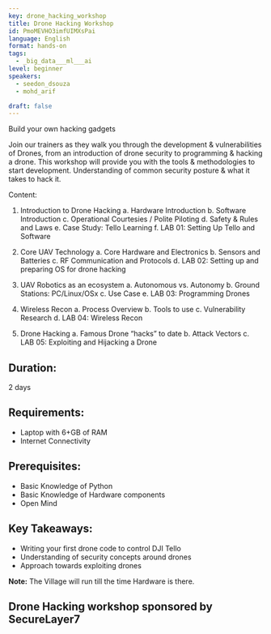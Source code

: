```yaml
---
key: drone_hacking_workshop
title: Drone Hacking Workshop
id: PmoMEVHO3imfUIMXsPai
language: English
format: hands-on
tags:
  - _big_data___ml___ai
level: beginner
speakers:
  - seedon_dsouza
  - mohd_arif

draft: false
---
```


Build your own hacking gadgets

Join our trainers as they walk you through the development & vulnerabilities of Drones, from an introduction of drone security to programming & hacking a drone. This workshop will provide you with the tools & methodologies to start development. Understanding of common security posture & what it takes to hack it.
 
Content:
1.  Introduction to Drone Hacking</b>
    a.  Hardware Introduction</b>
    b.  Software Introduction</b>
    c.  Operational Courtesies / Polite Piloting</b>
    d.  Safety & Rules and Laws</b>
    e.  Case Study: Tello Learning</b>
    f.  LAB 01: Setting Up Tello and Software</b>

2.  Core UAV Technology</b>
    a.  Core Hardware and Electronics</b>
    b.  Sensors and Batteries</b>
    c.  RF Communication and Protocols</b>
    d.  LAB 02: Setting up and preparing OS for drone hacking</b>

3.  UAV Robotics as an ecosystem</b>
    a.  Autonomous vs. Autonomy</b>
    b.  Ground Stations: PC/Linux/OSx</b>
    c.  Use Case</b>
    e.  LAB 03: Programming Drones</b>

4.  Wireless Recon</b>
    a.  Process Overview</b>
    b.  Tools to use</b>
    c.  Vulnerability Research</b>
    d.  LAB 04: Wireless Recon</b>

5.  Drone Hacking</b>
    a.  Famous Drone “hacks” to date</b>
    b.  Attack Vectors</b>
    c.  LAB 05: Exploiting and Hijacking a Drone</b>

<h2>Duration:</h2> 2 days
  
 
<h2>Requirements:</h2>
    <ul>
    <li>Laptop with 6+GB of RAM</li>
    <li>Internet Connectivity</li>
    </ul>

<h2>Prerequisites:</h2>
    <ul>
    <li>Basic Knowledge of Python</li>
    <li>Basic Knowledge of Hardware components</li>
    <li>Open Mind</li>
    </ul>

<h2>Key Takeaways:</h2>
    <ul>
    <li>Writing your first drone code to control DJI Tello</li>
    <li>Understanding of security concepts around drones</li>
    <li>Approach towards exploiting drones</li>
    </ul>


<b>Note:</b> The Village will run till the time Hardware is there.

<h2>Drone Hacking workshop sponsored by <b>SecureLayer7</b></h2>

<!--
<a align="center" class="btn primary" target="_blank" rel="noopener" href="https://docs.google.com/forms/d/1d9hdyZVtIsEoPutSPrIy4grqEKHvJOOnpzjNI0m2IFo/edit">Register</a>
-->